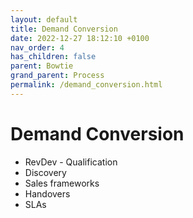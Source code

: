 ```yaml
---
layout: default
title: Demand Conversion
date: 2022-12-27 18:12:10 +0100
nav_order: 4
has_children: false
parent: Bowtie
grand_parent: Process
permalink: /demand_conversion.html
---
```


# Demand Conversion

- RevDev - Qualification
- Discovery
- Sales frameworks
- Handovers
- SLAs
